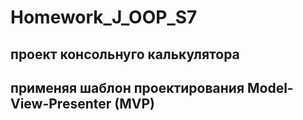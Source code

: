 # Homework_J_OOP_S7
## проект консольнуго калькулятора
## применяя шаблон проектирования Model-View-Presenter (MVP)
